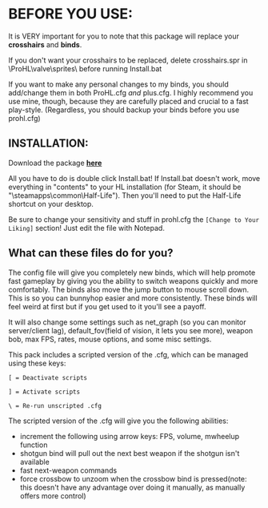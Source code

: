 # BEFORE YOU USE:

It is VERY important for you to note that this package will replace your **crosshairs** and **binds**. 

If you don't want your crosshairs to be replaced, delete crosshairs.spr in \ProHL\valve\sprites\ before running Install.bat

If you want to make any personal changes to my binds, you should add/change them in both ProHL.cfg *and* plus.cfg. I highly recommend you use mine, though, because they are carefully placed and crucial to a fast play-style. (Regardless, you should backup your binds before you use prohl.cfg)


## INSTALLATION:

Download the package **[here](https://github.com/Silquetoast/ProHL/releases/download/v1.3/ProHL.exe)**

All you have to do is double click Install.bat! If Install.bat doesn't work, move everything in "contents" to your HL installation (for Steam, it should be "\steamapps\common\Half-Life\"). Then you'll need to put the Half-Life shortcut on your desktop.

Be sure to change your sensitivity and stuff in prohl.cfg the `[Change to Your Liking]` section! Just edit the file with Notepad.


## What can these files do for you?

The config file will give you completely new binds, which will help promote fast gameplay by giving you the ability to switch weapons quickly and more comfortably. The binds also move the jump button to mouse scroll down. This is so you can bunnyhop easier and more consistently. These binds will feel weird at first but if you get used to it you'll see a payoff. 

It will also change some settings such as net_graph (so you can monitor server/client lag), default_fov(field of vision, it lets you see more), weapon bob, max FPS, rates, mouse options, and some misc settings. 

This pack includes a scripted version of the .cfg, which can be managed using these keys:

`[ = Deactivate scripts`

`] = Activate scripts`

`\ = Re-run unscripted .cfg`

The scripted version of the .cfg will give you the following abilities:
- increment the following using arrow keys: FPS, volume, mwheelup function
- shotgun bind will pull out the next best weapon if the shotgun isn't available
- fast next-weapon commands 
- force crossbow to unzoom when the crossbow bind is pressed(note: this doesn't have any advantage over doing it manually, as manually offers more control)
